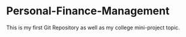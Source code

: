 # Personal-Finance-Management
This is my first Git Repository as well as my college mini-project topic.
